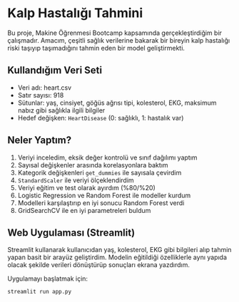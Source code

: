 # Kalp Hastalığı Tahmini

Bu proje, Makine Öğrenmesi Bootcamp kapsamında gerçekleştirdiğim bir çalışmadır. Amacım, çeşitli sağlık verilerine bakarak bir bireyin kalp hastalığı riski taşıyıp taşımadığını tahmin eden bir model geliştirmekti.

## Kullandığım Veri Seti

- Veri adı: heart.csv
- Satır sayısı: 918
- Sütunlar: yaş, cinsiyet, göğüs ağrısı tipi, kolesterol, EKG, maksimum nabız gibi sağlıkla ilgili bilgiler
- Hedef değişken: `HeartDisease` (0: sağlıklı, 1: hastalık var)

##  Neler Yaptım?

1. Veriyi inceledim, eksik değer kontrolü ve sınıf dağılımı yaptım
2. Sayısal değişkenler arasında korelasyonlara baktım
3. Kategorik değişkenleri `get_dummies` ile sayısala çevirdim
4. `StandardScaler` ile veriyi ölçeklendirdim
5. Veriyi eğitim ve test olarak ayırdım (%80/%20)
6. Logistic Regression ve Random Forest ile modeller kurdum
7. Modelleri karşılaştırıp en iyi sonucu Random Forest verdi
8. GridSearchCV ile en iyi parametreleri buldum

##  Web Uygulaması (Streamlit)

Streamlit kullanarak kullanıcıdan yaş, kolesterol, EKG gibi bilgileri alıp tahmin yapan basit bir arayüz geliştirdim. Modelin eğitildiği özelliklerle aynı yapıda olacak şekilde verileri dönüştürüp sonuçları ekrana yazdırdım.

Uygulamayı başlatmak için:
```bash
streamlit run app.py
